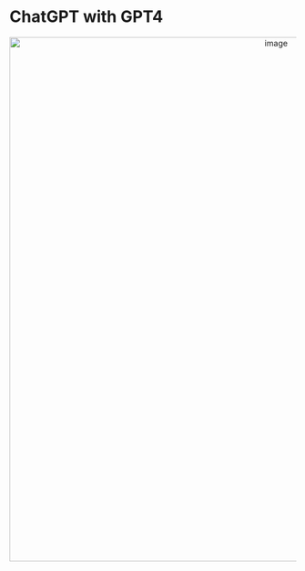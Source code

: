 # ChatGPT with GPT4

<div align ='center'> 
  <img width="921" alt="image" src="https://user-images.githubusercontent.com/55467050/235763490-33e3aef7-d0dc-42cd-8f59-1832b6a82e47.png"> 
</div>
